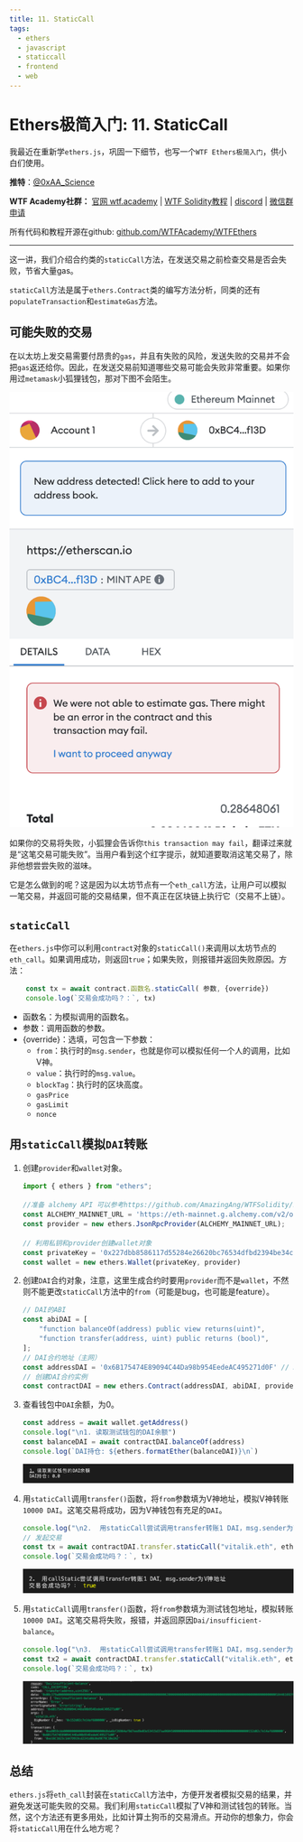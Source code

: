 ```yaml
---
title: 11. StaticCall
tags:
  - ethers
  - javascript
  - staticcall
  - frontend
  - web
---
```


# Ethers极简入门: 11. StaticCall

我最近在重新学`ethers.js`，巩固一下细节，也写一个`WTF Ethers极简入门`，供小白们使用。

**推特**：[@0xAA_Science](https://twitter.com/0xAA_Science)

**WTF Academy社群：** [官网 wtf.academy](https://wtf.academy) | [WTF Solidity教程](https://github.com/AmazingAng/WTFSolidity) | [discord](https://discord.gg/5akcruXrsk) | [微信群申请](https://docs.google.com/forms/d/e/1FAIpQLSe4KGT8Sh6sJ7hedQRuIYirOoZK_85miz3dw7vA1-YjodgJ-A/viewform?usp=sf_link)

所有代码和教程开源在github: [github.com/WTFAcademy/WTFEthers](https://github.com/WTFAcademy/WTFEthers)

-----

这一讲，我们介绍合约类的`staticCall`方法，在发送交易之前检查交易是否会失败，节省大量gas。

`staticCall`方法是属于```ethers.Contract```类的编写方法分析，同类的还有`populateTransaction`和`estimateGas`方法。

## 可能失败的交易

在以太坊上发交易需要付昂贵的`gas`，并且有失败的风险，发送失败的交易并不会把`gas`返还给你。因此，在发送交易前知道哪些交易可能会失败非常重要。如果你用过`metamask`小狐狸钱包，那对下图不会陌生。

![你的交易可能失败！](img/11-1.png)

如果你的交易将失败，小狐狸会告诉你`this transaction may fail`，翻译过来就是“这笔交易可能失败”。当用户看到这个红字提示，就知道要取消这笔交易了，除非他想尝尝失败的滋味。

它是怎么做到的呢？这是因为以太坊节点有一个`eth_call`方法，让用户可以模拟一笔交易，并返回可能的交易结果，但不真正在区块链上执行它（交易不上链）。

## `staticCall`

在`ethers.js`中你可以利用`contract`对象的`staticCall()`来调用以太坊节点的`eth_call`。如果调用成功，则返回`true`；如果失败，则报错并返回失败原因。方法：

```js
    const tx = await contract.函数名.staticCall( 参数, {override})
    console.log(`交易会成功吗？：`, tx)
```

- 函数名：为模拟调用的函数名。
- 参数：调用函数的参数。
- {override}：选填，可包含一下参数：
    - `from`：执行时的`msg.sender`，也就是你可以模拟任何一个人的调用，比如V神。
    - `value`：执行时的`msg.value`。
    - `blockTag`：执行时的区块高度。
    - `gasPrice`
    - `gasLimit`
    - `nonce`

## 用`staticCall`模拟`DAI`转账

1. 创建`provider`和`wallet`对象。
    ```js
    import { ethers } from "ethers";

    //准备 alchemy API 可以参考https://github.com/AmazingAng/WTFSolidity/blob/main/Topics/Tools/TOOL04_Alchemy/readme.md 
    const ALCHEMY_MAINNET_URL = 'https://eth-mainnet.g.alchemy.com/v2/oKmOQKbneVkxgHZfibs-iFhIlIAl6HDN';
    const provider = new ethers.JsonRpcProvider(ALCHEMY_MAINNET_URL);

    // 利用私钥和provider创建wallet对象
    const privateKey = '0x227dbb8586117d55284e26620bc76534dfbd2394be34cf4a09cb775d593b6f2b'
    const wallet = new ethers.Wallet(privateKey, provider)
    ```

2. 创建`DAI`合约对象，注意，这里生成合约时要用`provider`而不是`wallet`，不然则不能更改`staticCall`方法中的`from`（可能是bug，也可能是feature）。

    ```js
    // DAI的ABI
    const abiDAI = [
        "function balanceOf(address) public view returns(uint)",
        "function transfer(address, uint) public returns (bool)",
    ];
    // DAI合约地址（主网）
    const addressDAI = '0x6B175474E89094C44Da98b954EedeAC495271d0F' // DAI Contract
    // 创建DAI合约实例
    const contractDAI = new ethers.Contract(addressDAI, abiDAI, provider)
    ```

3. 查看钱包中`DAI`余额，为0。

    ```js
    const address = await wallet.getAddress()
    console.log("\n1. 读取测试钱包的DAI余额")
    const balanceDAI = await contractDAI.balanceOf(address)
    console.log(`DAI持仓: ${ethers.formatEther(balanceDAI)}\n`)
    ```
    ![钱包DAI余额](img/11-2.png)

4. 用`staticCall`调用`transfer()`函数，将`from`参数填为V神地址，模拟V神转账`10000 DAI`。这笔交易将成功，因为V神钱包有充足的`DAI`。

    ```js
    console.log("\n2.  用staticCall尝试调用transfer转账1 DAI，msg.sender为V神地址")
    // 发起交易
    const tx = await contractDAI.transfer.staticCall("vitalik.eth", ethers.parseEther("10000"), {from: "vitalik.eth"})
    console.log(`交易会成功吗？：`, tx)
    ```
    ![模拟V神转账](img/11-3.png)

4. 用`staticCall`调用`transfer()`函数，将`from`参数填为测试钱包地址，模拟转账`10000 DAI`。这笔交易将失败，报错，并返回原因`Dai/insufficient-balance`。

    ```js
    console.log("\n3.  用staticCall尝试调用transfer转账1 DAI，msg.sender为测试钱包地址")
    const tx2 = await contractDAI.transfer.staticCall("vitalik.eth", ethers.parseEther("10000"), {from: address})
    console.log(`交易会成功吗？：`, tx)
    ```
    ![模拟测试钱包转账](img/11-4.png)

## 总结
`ethers.js`将`eth_call`封装在`staticCall`方法中，方便开发者模拟交易的结果，并避免发送可能失败的交易。我们利用`staticCall`模拟了V神和测试钱包的转账。当然，这个方法还有更多用处，比如计算土狗币的交易滑点。开动你的想象力，你会将`staticCall`用在什么地方呢？
